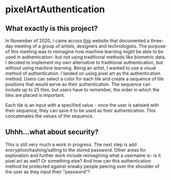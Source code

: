 # pixelArtAuthentication

## What exactly is this project?
In November of 2020, I came across [this](https://passwords.ai/) website that documented a three-day meeting of a group of artists, designers and technologists. The purpose of this meeting was to reimagine how machine learning might be able to be used in authentication- but not using traditional methods like biometric data.
<br>
I decided to implement my own alternative to traditional authentication, but without using machine learning. Being an artist, I wanted to use a visual method of authentication. I landed on using pixel art as the authentication method. Users can select a color for each tile and create a sequence of tile positions that would serve as their authentication. The sequence can include up to 25 tiles, but users have to remember, the order in which the tiles are placed is important. 

Each tile is an input with a specified value - once the user is satisied with their sequence, they can save it to be used as their authentication. This concatenates the values of the sequence. 

## Uhhh...what about security?
This is still very much a work in progress. The next step is add encryption/hashing/salting to the stored password. Other areas for exploration and further work include reimagining what a username is- is it pixel art as well? Or something else? And how can this authentication method be protected against sneaky people peering over the shoulder of the user as they input their "password"?



